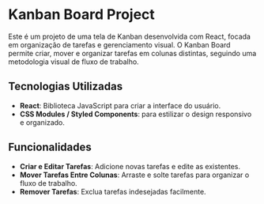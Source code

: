 # Kanban Board Project

Este é um projeto de uma tela de Kanban desenvolvida com React, focada em organização de tarefas e gerenciamento visual. O Kanban Board permite criar, mover e organizar tarefas em colunas distintas, seguindo uma metodologia visual de fluxo de trabalho.

## Tecnologias Utilizadas

- **React**: Biblioteca JavaScript para criar a interface do usuário.
- **CSS Modules / Styled Components**: para estilizar o design responsivo e organizado.

## Funcionalidades

- **Criar e Editar Tarefas**: Adicione novas tarefas e edite as existentes.
- **Mover Tarefas Entre Colunas**: Arraste e solte tarefas para organizar o fluxo de trabalho.
- **Remover Tarefas**: Exclua tarefas indesejadas facilmente.

